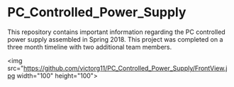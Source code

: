 # PC_Controlled_Power_Supply

This repository contains important information regarding the PC controlled power supply assembled in Spring 2018. This project was completed on a three month timeline with two additional team members.


<img src="https://github.com/victorg11/PC_Controlled_Power_Supply/FrontView.jpg width="100" height="100">
